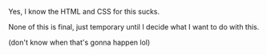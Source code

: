 Yes, I know the HTML and CSS for this sucks.

None of this is final, just temporary until I decide what I want to do with this.

(don't know when that's gonna happen lol)

